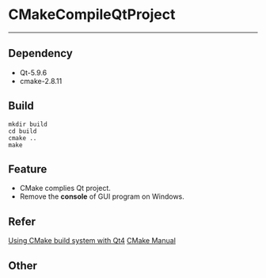 # CMakeCompileQtProject

---



## Dependency
- Qt-5.9.6
- cmake-2.8.11
  

## Build
```shell
mkdir build
cd build 
cmake ..
make
```

## Feature
- CMake complies Qt project.
- Remove the **console** of GUI program on Windows.

## Refer
[Using CMake build system with Qt4](https://wiki.qt.io/Using_CMake_build_system)
[CMake Manual](https://doc.qt.io/qt-5/cmake-manual.html)

## Other
